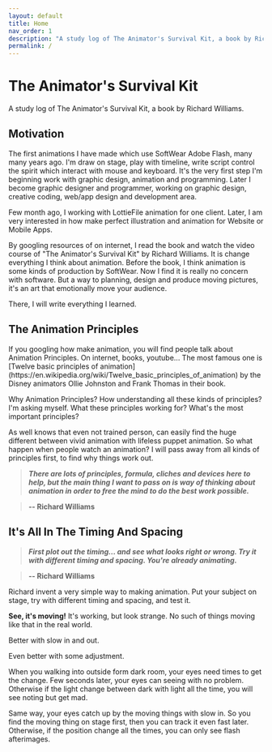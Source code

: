 ```yaml
---
layout: default
title: Home
nav_order: 1
description: "A study log of The Animator's Survival Kit, a book by Richard Williams."
permalink: /
---
```


# The Animator's Survival Kit
A study log of The Animator's Survival Kit, a book by Richard Williams.

## Motivation
The first animations I have made which use SoftWear Adobe Flash, many many years ago. I'm draw on stage, play with timeline, write script control the spirit which interact with mouse and keyboard. It's the very first step I'm beginning work with graphic design, animation and programming. Later I become graphic designer and programmer, working on graphic design, creative coding, web/app design and development area.

Few month ago, I working with LottieFile animation for one client. Later, I am very interested in how make perfect illustration and animation for Website or Mobile Apps.

By googling resources of on internet, I read the book and watch the video course of "The Animator's Survival Kit" by Richard Williams. It is change everything I think about animation. Before the book, I think animation is some kinds of production by SoftWear. Now I find it is really no concern with software. But a way to planning, design and produce moving pictures, it's an art that emotionally move your audience.

There, I will write everything I learned.

## The Animation Principles
<div id="animation" style="max-width:600px;"></div>
<script>
  var animation = bodymovin.loadAnimation({
    container: document.getElementById('animation'),
    renderer: 'svg',
    loop: true,
    autoplay: true,
    path: 'lottie/03_timing_and_spacing_bounce.json'
  });
</script>
If you googling how make animation, you will find people talk about Animation Principles. On internet, books, youtube... The most famous one is [Twelve basic principles of animation](https://en.wikipedia.org/wiki/Twelve_basic_principles_of_animation) by the Disney animators Ollie Johnston and Frank Thomas in their book.

Why Animation Principles? How understanding all these kinds of principles? I'm asking myself. What these principles working for? What's the most important principles?

As well knows that even not trained person, can easily find the huge different between vivid animation with lifeless puppet animation. So what happen when people watch an animation? I will pass away from all kinds of principles first, to find why things work out.

> **_There are lots of principles, formula, cliches and devices here to help, but the main thing I want to pass on is way of thinking about animation in order to free the mind to do the best work possible._**

> **-- Richard Williams**

## It's All In The Timing And Spacing
> **_First plot out the timing... and see what looks right or wrong. Try it with different timing and spacing. You're already animating._**

> **-- Richard Williams**

Richard invent a very simple way to making animation. Put your subject on stage, try with different timing and spacing, and test it.

**See, it's moving!** It's working, but look strange. No such of things moving like that in the real world.
<div id="coin_a" style="max-width:600px;"></div>

Better with slow in and out.
<div id="coin_b" style="max-width:600px;"></div>

Even better with some adjustment.
<div id="coin_c" style="max-width:600px;"></div>
<script>
  var coin_a = bodymovin.loadAnimation({
    container: document.getElementById('coin_a'),
    renderer: 'svg',
    loop: true,
    autoplay: true,
    path: 'lottie/04_coin_a.json'
  });
  var coin_b = bodymovin.loadAnimation({
    container: document.getElementById('coin_b'),
    renderer: 'svg',
    loop: true,
    autoplay: true,
    path: 'lottie/04_coin_b.json'
  });
  var coin_c = bodymovin.loadAnimation({
    container: document.getElementById('coin_c'),
    renderer: 'svg',
    loop: true,
    autoplay: true,
    path: 'lottie/04_coin_c.json'
  });
</script>

When you walking into outside form dark room, your eyes need times to get the change. Few seconds later, your eyes can seeing with no problem. Otherwise if the light change between dark with light all the time, you will see noting but get mad.

Same way, your eyes catch up by the moving things with slow in. So you find the moving thing on stage first, then you can track it even fast later. Otherwise, if the position change all the times, you can only see flash afterimages.
